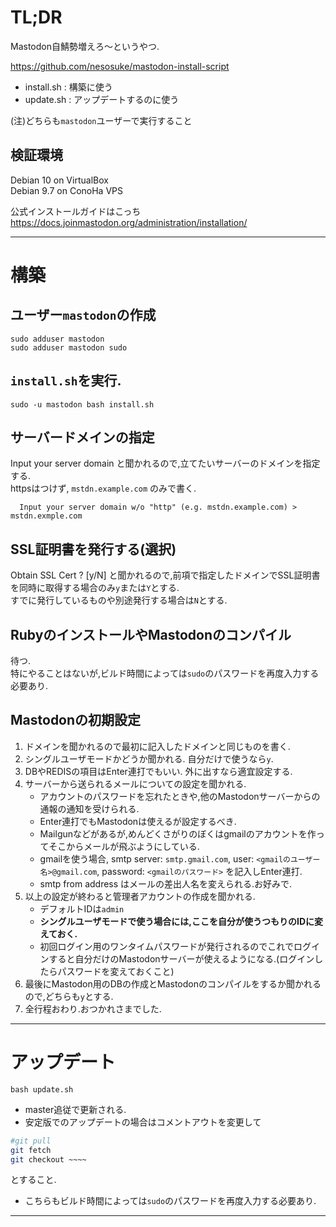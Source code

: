 # TL;DR  
Mastodon自鯖勢増えろ～というやつ.  

<https://github.com/nesosuke/mastodon-install-script>

- install.sh : 構築に使う  
- update.sh  : アップデートするのに使う  

(注)どちらも`mastodon`ユーザーで実行すること  

## 検証環境  
Debian 10 on VirtualBox  
Debian 9.7 on ConoHa VPS  

公式インストールガイドはこっち
<https://docs.joinmastodon.org/administration/installation/>  

---  
# 構築
  
## ユーザー`mastodon`の作成  
  ```  
  sudo adduser mastodon
  sudo adduser mastodon sudo
  ``` 

## `install.sh`を実行.  
  ```  
  sudo -u mastodon bash install.sh
  ```  

## サーバードメインの指定
Input your server domain と聞かれるので,立てたいサーバーのドメインを指定する.  
httpsはつけず, `mstdn.example.com` のみで書く.   

```  
  Input your server domain w/o "http" (e.g. mstdn.example.com) > mstdn.exmple.com
```  

## SSL証明書を発行する(選択)
Obtain SSL Cert ? [y/N] と聞かれるので,前項で指定したドメインでSSL証明書を同時に取得する場合のみ`y`または`Y`とする.  
  すでに発行しているものや別途発行する場合は`N`とする.  

## RubyのインストールやMastodonのコンパイル
待つ.     
特にやることはないが,ビルド時間によっては`sudo`のパスワードを再度入力する必要あり.  

## Mastodonの初期設定  
1. ドメインを聞かれるので最初に記入したドメインと同じものを書く.  
1. シングルユーザモードかどうか聞かれる. 自分だけで使うなら`y`.  
1. DBやREDISの項目はEnter連打でもいい. 外に出すなら適宜設定する.  
1. サーバーから送られるメールについての設定を聞かれる.  
    - アカウントのパスワードを忘れたときや,他のMastodonサーバーからの通報の通知を受けられる.  
    - Enter連打でもMastodonは使えるが設定するべき.  
    - Mailgunなどがあるが,めんどくさがりのぼくはgmailのアカウントを作ってそこからメールが飛ぶようにしている.
    - gmailを使う場合, smtp server: `smtp.gmail.com`, user: `<gmailのユーザー名>@gmail.com`, password: `<gmailのパスワード>` を記入しEnter連打. 
    - smtp from address はメールの差出人名を変えられる.お好みで.  
1. 以上の設定が終わると管理者アカウントの作成を聞かれる.  
    - デフォルトIDは`admin`　　
    - **シングルユーザモードで使う場合には,ここを自分が使うつもりのIDに変えておく.** 
    - 初回ログイン用のワンタイムパスワードが発行されるのでこれでログインすると自分だけのMastodonサーバーが使えるようになる.(ログインしたらパスワードを変えておくこと)   
1. 最後にMastodon用のDBの作成とMastodonのコンパイルをするか聞かれるので,どちらも`y`とする.  
1. 全行程おわり.おつかれさまでした.  

---  
# アップデート  
```  
bash update.sh
```
- master追従で更新される.
- 安定版でのアップデートの場合はコメントアウトを変更して  

```update.sh  
#git pull
git fetch 
git checkout ~~~~
```  
とすること.  

- こちらもビルド時間によっては`sudo`のパスワードを再度入力する必要あり.

---   

